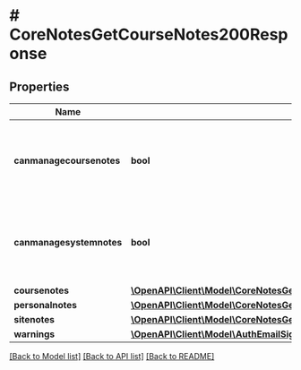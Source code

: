 # # CoreNotesGetCourseNotes200Response

## Properties

Name | Type | Description | Notes
------------ | ------------- | ------------- | -------------
**canmanagecoursenotes** | **bool** | Whether the user can manage notes at the given course. | [optional] [default to null]
**canmanagesystemnotes** | **bool** | Whether the user can manage notes at system level. | [optional] [default to null]
**coursenotes** | [**\OpenAPI\Client\Model\CoreNotesGetCourseNotes200ResponseCoursenotesInner[]**](CoreNotesGetCourseNotes200ResponseCoursenotesInner.md) |  | [optional]
**personalnotes** | [**\OpenAPI\Client\Model\CoreNotesGetCourseNotes200ResponsePersonalnotesInner[]**](CoreNotesGetCourseNotes200ResponsePersonalnotesInner.md) |  | [optional]
**sitenotes** | [**\OpenAPI\Client\Model\CoreNotesGetCourseNotes200ResponsePersonalnotesInner[]**](CoreNotesGetCourseNotes200ResponsePersonalnotesInner.md) |  | [optional]
**warnings** | [**\OpenAPI\Client\Model\AuthEmailSignupUser200ResponseWarningsInner[]**](AuthEmailSignupUser200ResponseWarningsInner.md) |  | [optional]

[[Back to Model list]](../../README.md#models) [[Back to API list]](../../README.md#endpoints) [[Back to README]](../../README.md)
